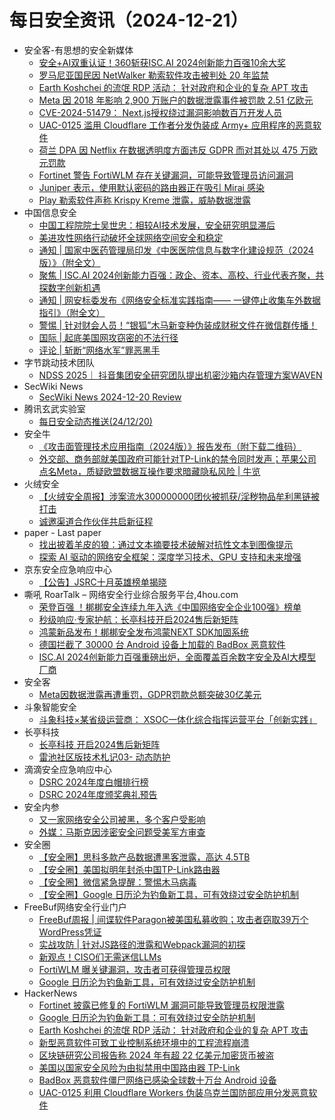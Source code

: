 # 每日安全资讯（2024-12-21）

- 安全客-有思想的安全新媒体
  - [安全+AI双重认证！360斩获ISC.AI 2024创新能力百强10余大奖](https://www.anquanke.com/post/id/302891)
  - [罗马尼亚国民因 NetWalker 勒索软件攻击被判处 20 年监禁](https://www.anquanke.com/post/id/302888)
  - [Earth Koshchei 的流氓 RDP 活动： 针对政府和企业的复杂 APT 攻击](https://www.anquanke.com/post/id/302885)
  - [Meta 因 2018 年影响 2,900 万账户的数据泄露事件被罚款 2.51 亿欧元](https://www.anquanke.com/post/id/302882)
  - [CVE-2024-51479： Next.js授权绕过漏洞影响数百万开发人员](https://www.anquanke.com/post/id/302879)
  - [UAC-0125 滥用 Cloudflare 工作者分发伪装成 Army+ 应用程序的恶意软件](https://www.anquanke.com/post/id/302876)
  - [荷兰 DPA 因 Netflix 在数据透明度方面违反 GDPR 而对其处以 475 万欧元罚款](https://www.anquanke.com/post/id/302873)
  - [Fortinet 警告 FortiWLM 存在关键漏洞，可能导致管理员访问漏洞](https://www.anquanke.com/post/id/302870)
  - [Juniper 表示，使用默认密码的路由器正在吸引 Mirai 感染](https://www.anquanke.com/post/id/302867)
  - [Play 勒索软件声称 Krispy Kreme 泄露，威胁数据泄露](https://www.anquanke.com/post/id/302864)
- 中国信息安全
  - [中国工程院院士吴世忠：相较AI技术发展，安全研究明显滞后](https://mp.weixin.qq.com/s?__biz=MzA5MzE5MDAzOA==&mid=2664232737&idx=1&sn=c7cbab5483ea3f20b2844e04fc403cc9&chksm=8b59f5d8bc2e7ccef662ccdc270b98dd78f0678ab2cbef87ce61e2fbc97dc7134264f5dec17c&scene=58&subscene=0#rd)
  - [美进攻性网络行动破坏全球网络空间安全和稳定](https://mp.weixin.qq.com/s?__biz=MzA5MzE5MDAzOA==&mid=2664232737&idx=2&sn=7a7ba21936a093ac4ea98590b5278422&chksm=8b59f5d8bc2e7cce013c4fce01002581ea5cb6efe77d726dfa651bcaf299b733d2424561f0fc&scene=58&subscene=0#rd)
  - [通知 | 国家中医药管理局印发《中医医院信息与数字化建设规范（2024版）》（附全文）](https://mp.weixin.qq.com/s?__biz=MzA5MzE5MDAzOA==&mid=2664232737&idx=3&sn=77e247a9a62d96c01758723aa58f3291&chksm=8b59f5d8bc2e7cce5159acf82385169abd2cd507fec1f425aed8c3bdeee94bf02c86f56cdded&scene=58&subscene=0#rd)
  - [聚焦 | ISC.AI 2024创新能力百强：政企、资本、高校、行业代表齐聚，共探数字创新机遇](https://mp.weixin.qq.com/s?__biz=MzA5MzE5MDAzOA==&mid=2664232737&idx=4&sn=a9fb266e09ccfe5cf20970f9f15c869e&chksm=8b59f5d8bc2e7ccedde2796634b1f5231cc11fb9d009824342266680fe1dd8efa02749e2d9c5&scene=58&subscene=0#rd)
  - [通知 | 网安标委发布《网络安全标准实践指南—— 一键停止收集车外数据指引》（附全文）](https://mp.weixin.qq.com/s?__biz=MzA5MzE5MDAzOA==&mid=2664232737&idx=5&sn=a32576dc754a6b97cf1280f3faaa9ea3&chksm=8b59f5d8bc2e7ccec88a9d3147f6d87452c4247849f1a5bd0becb1d8907c97d567f602ab8a34&scene=58&subscene=0#rd)
  - [警惕 | 针对财会人员！“银狐”木马新变种伪装成财税文件在微信群传播！](https://mp.weixin.qq.com/s?__biz=MzA5MzE5MDAzOA==&mid=2664232737&idx=6&sn=58f9dbb2ed00a7a02fcc4bfe7e809f16&chksm=8b59f5d8bc2e7ccec2f29bc4977f0937f6eed95aa85714b2827a8cee65c508a7193295583dac&scene=58&subscene=0#rd)
  - [国际 | 起底美国网攻窃密的不法行径](https://mp.weixin.qq.com/s?__biz=MzA5MzE5MDAzOA==&mid=2664232737&idx=7&sn=458153ec0d67c165ee647b95a9d0cad0&chksm=8b59f5d8bc2e7cce788ddabf388bb4c46f74f98e0e93fa68adc359d2e94a1a91027991eb922f&scene=58&subscene=0#rd)
  - [评论 | 斩断“网络水军”罪恶黑手](https://mp.weixin.qq.com/s?__biz=MzA5MzE5MDAzOA==&mid=2664232737&idx=8&sn=59d73e3a0eb9b91e0b22ef31783db033&chksm=8b59f5d8bc2e7cce7bf4cb2dd4135e1c015cb1a9ca04f4db39f6d13e8e667742e6572938da5a&scene=58&subscene=0#rd)
- 字节跳动技术团队
  - [NDSS 2025｜ 抖音集团安全研究团队提出机密沙箱内存管理方案WAVEN](https://mp.weixin.qq.com/s?__biz=MzI1MzYzMjE0MQ==&mid=2247512487&idx=1&sn=2084969d835f481f70244a795d40aa77&chksm=e9d37a45dea4f353de5073b43f01ea2fbbc38b9a87692a5ebefb7ecee0daa6bf6aee12009547&scene=58&subscene=0#rd)
- SecWiki News
  - [SecWiki News 2024-12-20 Review](http://www.sec-wiki.com/?2024-12-20)
- 腾讯玄武实验室
  - [每日安全动态推送(24/12/20)](https://mp.weixin.qq.com/s?__biz=MzA5NDYyNDI0MA==&mid=2651959957&idx=1&sn=c0cea3067ebd1e4f3555e5026512af19&chksm=8baed20abcd95b1c6b6725684833fb29547e6250dc3931e72d20827c45da6ece539233f89400&scene=58&subscene=0#rd)
- 安全牛
  - [《攻击面管理技术应用指南（2024版）》报告发布（附下载二维码）](https://mp.weixin.qq.com/s?__biz=MjM5Njc3NjM4MA==&mid=2651134188&idx=1&sn=fe026a863c66f944d159865eb9896c81&chksm=bd15a83f8a6221298ee40460c313cd3cb8d8bf508aa95547de4945490a12e1ce18d9d96668cd&scene=58&subscene=0#rd)
  - [外交部、商务部就美国政府可能针对TP-Link的禁令同时发声；苹果公司点名Meta，质疑欧盟数据互操作要求暗藏隐私风险 | 牛览](https://mp.weixin.qq.com/s?__biz=MjM5Njc3NjM4MA==&mid=2651134188&idx=2&sn=a8047814ed544900a4172d5cced619b8&chksm=bd15a83f8a62212968380761cfed9fb7975a98fc3bc1f7335ee2ea6da9d99122375465e0bb0c&scene=58&subscene=0#rd)
- 火绒安全
  - [【火绒安全周报】涉案流水300000000团伙被抓获/淫秽物品牟利黑链被打击](https://mp.weixin.qq.com/s?__biz=MzI3NjYzMDM1Mg==&mid=2247520983&idx=1&sn=4c256623bb609208de7debd2739db1da&chksm=eb704ce8dc07c5fe79b100b9597ae33092c901011bc357caf5fe4f9de744788c7202ef4d7453&scene=58&subscene=0#rd)
  - [诚邀渠道合作伙伴共启新征程](https://mp.weixin.qq.com/s?__biz=MzI3NjYzMDM1Mg==&mid=2247520983&idx=2&sn=4242ad9a219e0a648518a7f8802d125a&chksm=eb704ce8dc07c5fe49f96727e635b8c18677298606d9bdb4aab09d2f56e3eea65f89c25ce64b&scene=58&subscene=0#rd)
- paper - Last paper
  - [找出披着羊皮的狼：通过文本摘要技术破解对抗性文本到图像提示](https://paper.seebug.org/3257/)
  - [探索 AI 驱动的网络安全框架：深度学习技术、GPU 支持和未来增强](https://paper.seebug.org/3255/)
- 京东安全应急响应中心
  - [【公告】JSRC十月英雄榜单揭晓](https://mp.weixin.qq.com/s?__biz=MjM5OTk2MTMxOQ==&mid=2727841675&idx=1&sn=38862d07869b12a6679d807c22e241fd&chksm=80505803b727d115c0a31a1ffd5f9433bb50d5d47eeadbd20ecfad3c5796658251c9767176a0&scene=58&subscene=0#rd)
- 嘶吼 RoarTalk – 网络安全行业综合服务平台,4hou.com
  - [荣登百强 ！梆梆安全连续九年入选《中国网络安全企业100强》榜单](https://www.4hou.com/posts/EyW4)
  - [秒级响应·专家护航：长亭科技开启2024售后新矩阵](https://www.4hou.com/posts/PGW2)
  - [鸿蒙新品发布！梆梆安全发布鸿蒙NEXT SDK加固系统](https://www.4hou.com/posts/GAW3)
  - [德国拦截了 30000 台 Android 设备上加载的 BadBox 恶意软件](https://www.4hou.com/posts/5MKA)
  - [ISC.AI 2024创新能力百强重磅出炉，全面覆盖百余数字安全及AI大模型厂商](https://www.4hou.com/posts/NGWN)
- 安全客
  - [Meta因数据泄露再遭重罚，GDPR罚款总额突破30亿美元](https://mp.weixin.qq.com/s?__biz=MzA5ODA0NDE2MA==&mid=2649787658&idx=1&sn=e9828965cba2dd8d085022dc8969e9da&chksm=8893bd65bfe43473459b7d65bd376910abf770afbbcf96258f2e1fe37a2076176fdaebda2558&scene=58&subscene=0#rd)
- 斗象智能安全
  - [斗象科技×某省级运营商： XSOC一体化综合指挥运营平台「创新实践」](https://mp.weixin.qq.com/s?__biz=MzIwMjcyNzA5Mw==&mid=2247495017&idx=1&sn=7f4bec5f1662c7edf7e13195fbb4d271&chksm=96d8e6b3a1af6fa5d3a0bf441ba0a04e654588d20d569416d6774f6105a72b880d0f404c40ee&scene=58&subscene=0#rd)
- 长亭科技
  - [长亭科技 开启2024售后新矩阵](https://mp.weixin.qq.com/s?__biz=MzIwNDA2NDk5OQ==&mid=2651388622&idx=1&sn=093ad0b4d0b795480e1b9a7c4efa91ac&chksm=8d398b46ba4e025016393f1b5398323242e805a2e20e04d50e93d75703ff104a3541efd2428d&scene=58&subscene=0#rd)
  - [雷池社区版技术札记03- 动态防护](https://mp.weixin.qq.com/s?__biz=MzIwNDA2NDk5OQ==&mid=2651388622&idx=2&sn=ab9d90f5f7dcf98d84024a783a7c18c1&chksm=8d398b46ba4e0250565f31613c9563982fec398e4835b4119889ee93eb678f40548d69b5c24e&scene=58&subscene=0#rd)
- 滴滴安全应急响应中心
  - [DSRC 2024年度白帽排行榜](https://mp.weixin.qq.com/s?__biz=MzA3Mzk1MDk1NA==&mid=2651908459&idx=1&sn=ba1e15ac9f7d92ef4975741665c437f9&chksm=84e37aeeb394f3f808a5f87f5f55c629ae440aa8e6223ad0aae4b9046cd8f5fde216b053bcf8&scene=58&subscene=0#rd)
  - [DSRC 2024年度颁奖典礼预告](https://mp.weixin.qq.com/s?__biz=MzA3Mzk1MDk1NA==&mid=2651908459&idx=2&sn=5180081f7318ee3725745d2f06e67df6&chksm=84e37aeeb394f3f8f1ff9b6ccfe781b87f3254b4d32bc26478e04055ac3503680976571e00a6&scene=58&subscene=0#rd)
- 安全内参
  - [又一家网络安全公司被黑，多个客户受影响](https://mp.weixin.qq.com/s?__biz=MzI4NDY2MDMwMw==&mid=2247513326&idx=1&sn=83bdd2f7cb779810a75bba5b82e85405&chksm=ebfaf3cedc8d7ad8b0711a503ee71e7223e6b5fd9eae764159c37e28566e8de357e8e3a47d28&scene=58&subscene=0#rd)
  - [外媒：马斯克因涉密安全问题受美军方审查](https://mp.weixin.qq.com/s?__biz=MzI4NDY2MDMwMw==&mid=2247513326&idx=2&sn=b46e1ade4f9e30f4f08fbf4bbca1bd20&chksm=ebfaf3cedc8d7ad8e796fa858f6e090be581b03eed9769d8d60e4971cdb3aea9c56b757df080&scene=58&subscene=0#rd)
- 安全圈
  - [【安全圈】思科多款产品数据遭黑客泄露，高达 4.5TB](https://mp.weixin.qq.com/s?__biz=MzIzMzE4NDU1OQ==&mid=2652066747&idx=1&sn=4ec8d7f397d7c3e186ff5ad1a6c10441&chksm=f36e7ffbc419f6eda4c886720c24e87d73ca1f76441ba6b16e1ec1db07b0381d9df44a792f76&scene=58&subscene=0#rd)
  - [【安全圈】美国拟明年封杀中国TP-Link路由器](https://mp.weixin.qq.com/s?__biz=MzIzMzE4NDU1OQ==&mid=2652066747&idx=2&sn=4478befcfa8268fbc6e6cfa2f0a01787&chksm=f36e7ffbc419f6ed328888a25c109f5f681f86e271f81a20112cd166db9ecd349cc436e8dac8&scene=58&subscene=0#rd)
  - [【安全圈】微信紧急提醒：警惕木马病毒](https://mp.weixin.qq.com/s?__biz=MzIzMzE4NDU1OQ==&mid=2652066747&idx=3&sn=2a469afbbf93d4da75755d8b2f5abd34&chksm=f36e7ffbc419f6edbfb6f1cd8112da42dfbf68320a2409c339fb663e2e022c6bf7c252ac4e35&scene=58&subscene=0#rd)
  - [【安全圈】Google 日历沦为钓鱼新工具，可有效绕过安全防护机制](https://mp.weixin.qq.com/s?__biz=MzIzMzE4NDU1OQ==&mid=2652066747&idx=4&sn=7daf9d9bb95c58000399ce37d2c6741a&chksm=f36e7ffbc419f6edcb32a2f2a2291fa2feb9d5326826ca8c89ed41da95d40fb163a3e47a8246&scene=58&subscene=0#rd)
- FreeBuf网络安全行业门户
  - [FreeBuf周报 | 间谍软件Paragon被美国私募收购；攻击者窃取39万个WordPress凭证](https://www.freebuf.com/news/418196.html)
  - [实战攻防 | 针对JS路径的泄露和Webpack漏洞的初探](https://www.freebuf.com/defense/418171.html)
  - [新观点！CISO们无需迷信LLMs](https://www.freebuf.com/articles/neopoints/418166.html)
  - [FortiWLM 曝关键漏洞，攻击者可获得管理员权限](https://www.freebuf.com/news/418163.html)
  - [Google 日历沦为钓鱼新工具，可有效绕过安全防护机制](https://www.freebuf.com/news/418157.html)
- HackerNews
  - [Fortinet 披露已修复的 FortiWLM 漏洞可能导致管理员权限泄露](https://hackernews.cc/archives/56412)
  - [Google 日历沦为钓鱼新工具：可有效绕过安全防护机制](https://hackernews.cc/archives/56408)
  - [Earth Koshchei 的流氓 RDP 活动： 针对政府和企业的复杂 APT 攻击](https://hackernews.cc/archives/56406)
  - [新型恶意软件可致工业控制系统环境中的工程流程崩溃](https://hackernews.cc/archives/56395)
  - [区块链研究公司报告称 2024 年有超 22 亿美元加密货币被盗](https://hackernews.cc/archives/56389)
  - [美国以国家安全风险为由拟禁用中国路由器 TP-Link](https://hackernews.cc/archives/56385)
  - [BadBox 恶意软件僵尸网络已感染全球数十万台 Android 设备](https://hackernews.cc/archives/56379)
  - [UAC-0125 利用 Cloudflare Workers 伪装乌克兰国防部应用分发恶意软件](https://hackernews.cc/archives/56377)
